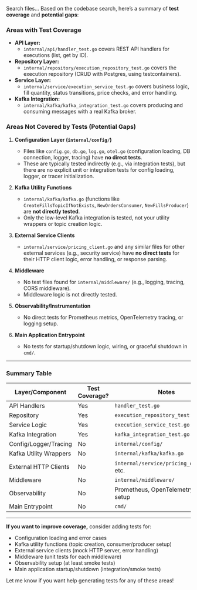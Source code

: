 
Search files...
Based on the codebase search, here’s a summary of **test coverage** and **potential gaps**:

### Areas with Test Coverage

- **API Layer:**  
  - `internal/api/handler_test.go` covers REST API handlers for executions (list, get by ID).
- **Repository Layer:**  
  - `internal/repository/execution_repository_test.go` covers the execution repository (CRUD with Postgres, using testcontainers).
- **Service Layer:**  
  - `internal/service/execution_service_test.go` covers business logic, fill quantity, status transitions, price checks, and error handling.
- **Kafka Integration:**  
  - `internal/kafka/kafka_integration_test.go` covers producing and consuming messages with a real Kafka broker.
  
### Areas **Not** Covered by Tests (Potential Gaps)

1. **Configuration Layer (`internal/config/`)**
   - Files like `config.go`, `db.go`, `log.go`, `otel.go` (configuration loading, DB connection, logger, tracing) have **no direct tests**.
   - These are typically tested indirectly (e.g., via integration tests), but there are no explicit unit or integration tests for config loading, logger, or tracer initialization.

2. **Kafka Utility Functions**
   - `internal/kafka/kafka.go` (functions like `CreateFillsTopicIfNotExists`, `NewOrdersConsumer`, `NewFillsProducer`) are **not directly tested**.
   - Only the low-level Kafka integration is tested, not your utility wrappers or topic creation logic.

3. **External Service Clients**
   - `internal/service/pricing_client.go` and any similar files for other external services (e.g., security service) have **no direct tests** for their HTTP client logic, error handling, or response parsing.

4. **Middleware**
   - No test files found for `internal/middleware/` (e.g., logging, tracing, CORS middleware).
   - Middleware logic is not directly tested.

5. **Observability/Instrumentation**
   - No direct tests for Prometheus metrics, OpenTelemetry tracing, or logging setup.

6. **Main Application Entrypoint**
   - No tests for startup/shutdown logic, wiring, or graceful shutdown in `cmd/`.

---

### **Summary Table**

| Layer/Component         | Test Coverage? | Notes                                                      |
|------------------------|----------------|------------------------------------------------------------|
| API Handlers           | Yes            | `handler_test.go`                                          |
| Repository             | Yes            | `execution_repository_test.go`                             |
| Service Logic          | Yes            | `execution_service_test.go`                                |
| Kafka Integration      | Yes            | `kafka_integration_test.go`                                |
| Config/Logger/Tracing  | No             | `internal/config/`                                         |
| Kafka Utility Wrappers | No             | `internal/kafka/kafka.go`                                  |
| External HTTP Clients  | No             | `internal/service/pricing_client.go`, etc.                 |
| Middleware             | No             | `internal/middleware/`                                     |
| Observability          | No             | Prometheus, OpenTelemetry, logging setup                    |
| Main Entrypoint        | No             | `cmd/`                                                     |

---

**If you want to improve coverage,** consider adding tests for:
- Configuration loading and error cases
- Kafka utility functions (topic creation, consumer/producer setup)
- External service clients (mock HTTP server, error handling)
- Middleware (unit tests for each middleware)
- Observability setup (at least smoke tests)
- Main application startup/shutdown (integration/smoke tests)

Let me know if you want help generating tests for any of these areas!
